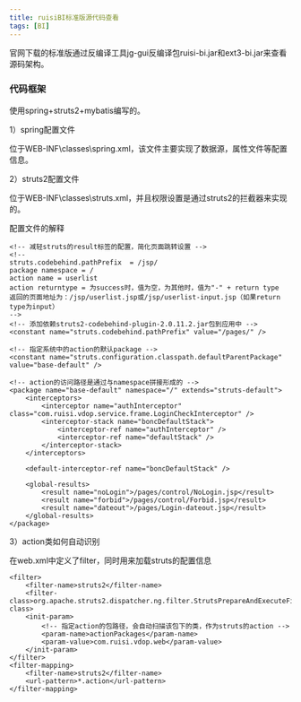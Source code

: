 ```yaml
---
title: ruisiBI标准版源代码查看
tags: [BI]
---
```


官网下载的标准版通过反编译工具jg-gui反编译包ruisi-bi.jar和ext3-bi.jar来查看源码架构。

### 代码框架

使用spring+struts2+mybatis编写的。

1）spring配置文件

位于WEB-INF\classes\spring.xml，该文件主要实现了数据源，属性文件等配置信息。

2）struts2配置文件

位于WEB-INF\classes\struts.xml，并且权限设置是通过struts2的拦截器来实现的。

配置文件的解释

```
<!-- 减轻struts的result标签的配置，简化页面跳转设置 -->
<!--  
struts.codebehind.pathPrefix  = /jsp/
package namespace = /
action name = userlist
action returntype = 为success时，值为空，为其他时，值为"-" + return type
返回的页面地址为：/jsp/userlist.jsp或/jsp/userlist-input.jsp（如果return type为input）
-->
<!-- 添加依赖struts2-codebehind-plugin-2.0.11.2.jar包到应用中 -->
<constant name="struts.codebehind.pathPrefix" value="/pages/" />

<!-- 指定系统中的action的默认package -->
<constant name="struts.configuration.classpath.defaultParentPackage" value="base-default" />

<!-- action的访问路径是通过与namespace拼接形成的 -->
<package name="base-default" namespace="/" extends="struts-default">
    <interceptors>
        <interceptor name="authInterceptor" class="com.ruisi.vdop.service.frame.LoginCheckInterceptor" />
        <interceptor-stack name="boncDefaultStack">
            <interceptor-ref name="authInterceptor" />
            <interceptor-ref name="defaultStack" />
        </interceptor-stack>
    </interceptors>
    
    <default-interceptor-ref name="boncDefaultStack" />

    <global-results>
        <result name="noLogin">/pages/control/NoLogin.jsp</result>
        <result name="forbid">/pages/control/Forbid.jsp</result>
        <result name="dateout">/pages/Login-dateout.jsp</result>
    </global-results>
</package>
```

3）action类如何自动识别

在web.xml中定义了filter，同时用来加载struts的配置信息

```
<filter>
    <filter-name>struts2</filter-name>
    <filter-class>org.apache.struts2.dispatcher.ng.filter.StrutsPrepareAndExecuteFilter</filter-class>
    <init-param>
        <!-- 指定action的包路径，会自动扫描该包下的类，作为struts的action -->
        <param-name>actionPackages</param-name>
        <param-value>com.ruisi.vdop.web</param-value>
    </init-param>
</filter>
<filter-mapping>
    <filter-name>struts2</filter-name>
    <url-pattern>*.action</url-pattern>
</filter-mapping>
```